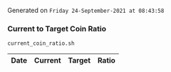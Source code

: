 Generated on `Friday 24-September-2021 at 08:43:58`

### Current to Target Coin Ratio
`current_coin_ratio.sh`

Date|Current|Target|Ratio
---|---|---|---
